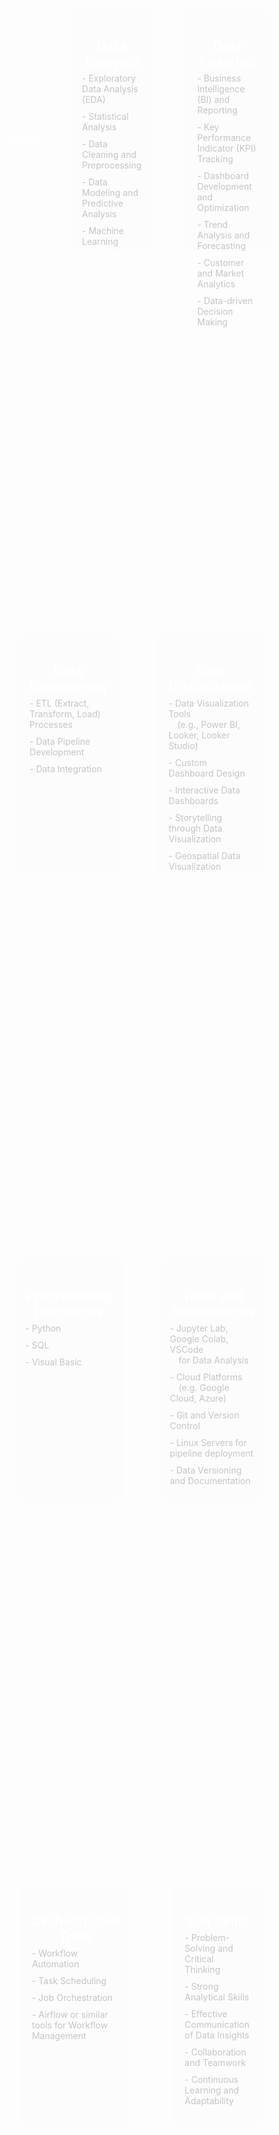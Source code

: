 ## Skills

<style>
    body {
        margin: 0;
        display: flex;
        flex-wrap: wrap;
        justify-content: space-evenly;
        align-items: center;
        min-height: 100vh;
        background-color: #16121200;
    }

    .grid-item {
        flex-basis: calc(20% - 20px);
        /* 25% to ensure 4 cards per row, minus margin */
        /* width: 200px; */
        height: 350px;
        margin: 5px;
        padding: 20px;
        background-color: rgb(248, 246, 246, 0.1);
        border-radius: 10px;
        transition: transform 0.3s ease-in-out;
        /* box-shadow: 0 0 10px rgba(252, 252, 252, 0.5); */
        flex-direction: column;
        /* align-items: center; */
        text-align: center;
        position: relative;
        display: flex;
    }

    .grid-item:hover {
        transform: scale(1.05);
        /* box-shadow: 0 0 15px rgba(77, 137, 192, 0.9); */
    }

    h2 {
        margin-bottom: 5px;
        color: #ffffff;
        text-align: center;
    }

    ul {
        padding: 0;
        margin: 0;
        list-style-type: none;
    }

    li {
        margin-bottom: 10px;
        color: #c5c5c5;
        text-align: left;
    }

</style>
<div class="grid-item">
    <h2>Data Analysis</h2>
    <ul>
        <li>- Exploratory Data Analysis (EDA)</li>
        <li>- Statistical Analysis</li>
        <li>- Data Cleaning and Preprocessing</li>
        <li>- Data Modeling and Predictive Analysis</li>
        <li>- Machine Learning</li>
    </ul>
</div>

<div class="grid-item">
    <h2>Data Analytics</h2>
    <ul>
        <li>- Business Intelligence (BI) and Reporting</li>
        <li>- Key Performance Indicator (KPI) Tracking</li>
        <li>- Dashboard Development and Optimization</li>
        <li>- Trend Analysis and Forecasting</li>
        <li>- Customer and Market Analytics</li>
        <li>- Data-driven Decision Making</li>
    </ul>
</div>

<div class="grid-item">
    <h2>Data Engineering</h2>
    <ul>
        <li>- ETL (Extract, Transform, Load) Processes</li>
        <!-- <li>Design and Optimization</li> -->
        <!-- <li>Data Warehousing</li> -->
        <!-- <li>Big Data Technologies (e.g., Hadoop, Spark)</li> -->
        <li>- Data Pipeline Development</li>
        <li>- Data Integration</li>
    </ul>
</div>

<div class="grid-item">
    <h2>Data Visualization</h2>
    <ul>
        <li>- Data Visualization Tools<br>&emsp;(e.g., Power BI, Looker, Looker Studio)</li>
        <li>- Custom Dashboard Design</li>
        <li>- Interactive Data Dashboards</li>
        <li>- Storytelling through Data Visualization</li>
        <li>- Geospatial Data Visualization</li>
    </ul>
</div>

<div class="grid-item">
    <h2>Programming Languages</h2>
    <ul>
        <li>- Python</li>
        <li>- SQL</li>
        <li>- Visual Basic</li>
    </ul>
</div>

<div class="grid-item">
    <h2>Tools and Technologies</h2>
    <ul>
        <li>- Jupyter Lab, Google Colab, VSCode<br>&emsp;for Data Analysis</li>
        <li>- Cloud Platforms<br>&emsp;(e.g. Google Cloud, Azure)</li>
        <li>- Git and Version Control</li>
        <li>- Linux Servers for pipeline deployment</li>
        <li>- Data Versioning and Documentation</li>
        <!-- <li>- Docker for Containerization</li> -->
    </ul>
</div>

<div class="grid-item">
    <h2>Orchestration Tools</h2>
    <ul>
        <li>- Workflow Automation</li>
        <li>- Task Scheduling</li>
        <li>- Job Orchestration</li>
        <!-- <li>- Container Orchestration (e.g., Kubernetes)</li> -->
        <li>- Airflow or similar tools for Workflow Management</li>
    </ul>
</div>

<div class="grid-item">
    <h2>Soft Skills</h2>
    <ul>
        <li>- Problem-Solving and Critical Thinking</li>
        <li>- Strong Analytical Skills</li>
        <li>- Effective Communication of Data Insights</li>
        <li>- Collaboration and Teamwork</li>
        <li>- Continuous Learning and Adaptability</li>
    </ul>
</div>





<!--
**mayur-sh/mayur-sh** is a ✨ _special_ ✨ repository because its `README.md` (this file) appears on your GitHub profile.

Here are some ideas to get you started:

- 🔭 I’m currently working on ...
- 🌱 I’m currently learning ...
- 👯 I’m looking to collaborate on ...
- 🤔 I’m looking for help with ...
- 💬 Ask me about ...
- 📫 How to reach me: ...
- 😄 Pronouns: ...
- ⚡ Fun fact: ...
-->
